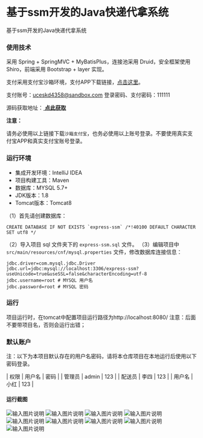 # 基于ssm开发的Java快递代拿系统
基于ssm开发的Java快递代拿系统


### 使用技术
采用 Spring + SpringMVC + MyBatisPlus，连接池采用 Druid，安全框架使用 Shiro，前端采用 Bootstrap + layer 实现。

支付采用支付宝沙箱环境，支付APP下载链接，[点击这里](https://sandbox.alipaydev.com/user/downloadApp.htm)。

支付账号：uceskd4358@sandbox.com
登录密码、支付密码：111111

源码获取地址：[ **点此获取** ](http://www.shuyue.fun/?type=productinfo&id=145)

**注意：**

请务必使用以上链接下载`沙箱支付宝`，也务必使用以上账号登录。不要使用真实支付宝APP和真实支付宝账号登录。

### 运行环境

- 集成开发环境：IntelliJ IDEA
- 项目构建工具：Maven
- 数据库：MYSQL 5.7+
- JDK版本：1.8
- Tomcat版本：Tomcat8

（1）首先请创建数据库：
```shell
CREATE DATABASE IF NOT EXISTS `express-ssm` /*!40100 DEFAULT CHARACTER SET utf8 */
```
（2）导入项目 sql 文件夹下的 `express-ssm.sql` 文件。
（3）编辑项目中 `src/main/resources/cnf/mysql.properties` 文件，修改数据库连接信息：
```application
jdbc.driver=com.mysql.jdbc.Driver
jdbc.url=jdbc:mysql://localhost:3306/express-ssm?useUnicode=true&useSSL=false&characterEncoding=utf-8
jdbc.username=root # MYSQL 用户名
jdbc.password=root # MYSQL 密码
```

### 运行
项目运行时，在tomcat中配置项目运行路径为http://localhost:8080/  注意：后面不要带项目名，否则会运行出错；

### 默认账户
注：以下为本项目默认存在的用户名密码，请将本仓库项目在本地运行后使用以下密码登录。

| 权限   | 用户名 | 密码 |
| 管理员 | admin  | 123  |
| 配送员 | 李四   | 123  |
| 用户名 | 小红   | 123  |

#### 运行截图
![输入图片说明](https://images.gitee.com/uploads/images/2021/0307/204052_33050735_863230.png "屏幕截图.png")
![输入图片说明](https://images.gitee.com/uploads/images/2021/0307/204121_ab1337eb_863230.png "屏幕截图.png")
![输入图片说明](https://images.gitee.com/uploads/images/2021/0307/204134_19d0ea67_863230.png "屏幕截图.png")
![输入图片说明](https://images.gitee.com/uploads/images/2021/0307/204157_3ef2d5cb_863230.png "屏幕截图.png")
![输入图片说明](https://images.gitee.com/uploads/images/2021/0307/204207_6ebf0bf5_863230.png "屏幕截图.png")
![输入图片说明](https://images.gitee.com/uploads/images/2021/0307/204219_d8a2698c_863230.png "屏幕截图.png")
![输入图片说明](https://images.gitee.com/uploads/images/2021/0307/204236_0f30aba9_863230.png "屏幕截图.png")
![输入图片说明](https://images.gitee.com/uploads/images/2021/0307/204253_e952f2e4_863230.png "屏幕截图.png")
![输入图片说明](https://images.gitee.com/uploads/images/2021/0307/204306_b4dd6e81_863230.png "屏幕截图.png")
